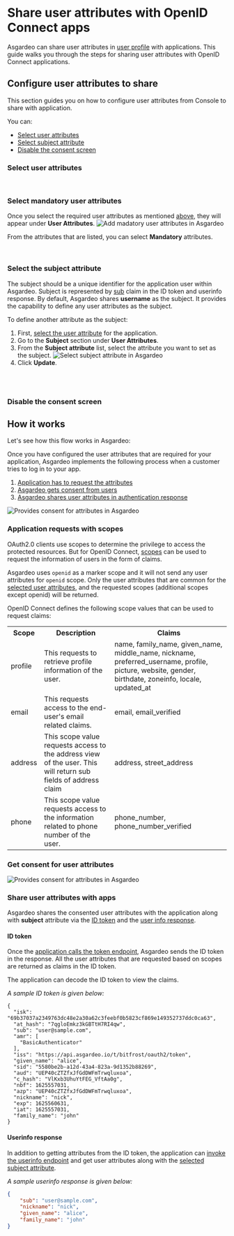 # Share user attributes with OpenID Connect apps

Asgardeo can share user attributes in <a href="/guides/user-management/manage-users/user-profiles/">user profile</a> with applications. This guide walks you through the steps for sharing user attributes with OpenID Connect applications. 

## Configure user attributes to share
This section guides you on how to configure user attributes from Console to share with application.

You can:
- [Select user attributes](#select-user-attributes)
- [Select subject attribute](#select-the-subject-attribute)
- [Disable the consent screen](#disable-the-consent-screen)

### Select user attributes
<CommonGuide guide='guides/fragments/manage-app/manage-user-attributes/select-user-attributes.md'/>

<br>

### Select mandatory user attributes

<CommonGuide guide='guides/fragments/manage-app/manage-user-attributes/select-mandatory-attributes.md'/>

Once you select the required user attributes as mentioned [above](#select-user-attributes), they will appear under **User Attributes**.
<img :src="$withBase('/assets/img/guides/applications/attributes/oidc/add-mandatory-user-attributes.png')" alt="Add madatory user attributes in Asgardeo">

From the attributes that are listed, you can select **Mandatory** attributes. 

<br>

### Select the subject attribute

The subject should be a unique identifier for the application user within Asgardeo. Subject is represented by [sub](https://openid.net/specs/openid-connect-core-1_0.html#IDToken) claim in the ID token and userinfo response. 
By default, Asgardeo shares **username** as the subject. It provides the capability to define any user attributes as the subject.

To define another attribute as the subject:
1. First, [select the user attribute](#select-user-attributes) for the application. 
2. Go to the **Subject** section under **User Attributes**.
3. From the **Subject attribute** list, select the attribute you want to set as the subject.
    <img :src="$withBase('/assets/img/guides/applications/attributes/oidc/select-sub-attribute.png')" alt="Select subject attribute in Asgardeo"> 
4. Click **Update**.

<br>
<br>

### Disable the consent screen

 <CommonGuide guide='guides/fragments/manage-app/manage-user-attributes/disable-user-consent.md'/>

## How it works
Let's see how this flow works in Asgardeo:

Once you have configured the user attributes that are required for your application, Asgardeo implements the following process when a customer tries to log in to your app.
1. [Application has to request the attributes](#application-requests-with-scopes)
2. [Asgardeo gets consent from users](#get-consent-for-user-attributes)
3. [Asgardeo shares user attributes in authentication response](#share-user-attributes-with-apps)

<img class="borderless-img" :src="$withBase('/assets/img/guides/applications/attributes/oidc/how-it-works.png')" alt="Provides consent for attributes in Asgardeo">


### Application requests with scopes
OAuth2.0 clients use scopes to determine the privilege to access the protected resources. But for OpenID Connect, [scopes](https://openid.net/specs/openid-connect-core-1_0.html#ScopeClaims) can be used to request the information of users in the form of claims.

Asgardeo uses `openid` as a marker scope and it will not send any user attributes for `openid` scope. Only the user attributes that are common for the [selected user attributes](#select-user-attributes), and the requested scopes (additional scopes except openid) will be returned.

OpenID Connect defines the following scope values that can be used to request claims:

<table>
  <tr>
    <th>Scope</th>
    <th>Description</th> 
    <th>Claims</th>
  </tr>
   <tr>
      <td>profile</td>
      <td>This requests to retrieve profile information of the user.</td>
      <td>name, family_name, given_name, middle_name, nickname, preferred_username, profile, picture, website, gender, birthdate, zoneinfo, locale, updated_at</td>
    </tr>
  <tr>
    <td>email</td>
    <td>This requests access to the end-user's email related claims.</td>
    <td>email, email_verified</td>
  </tr>
  <tr>
    <td>address</td>
    <td>This scope value requests access to the address view of the user. This will return sub fields of address claim</td>
    <td>address, street_address</td>
  </tr>
  <tr>
      <td>phone</td>
      <td>This scope value requests access to the information related to phone number of the user.</td>
      <td>phone_number, phone_number_verified</td>
  </tr>
</table>

### Get consent for user attributes
 
<CommonGuide guide='guides/fragments/manage-app/manage-user-attributes/get-user-consent.md'/>

<img :src="$withBase('/assets/img/guides/applications/attributes/oidc/provide-consent.png')" alt="Provides consent for attributes in Asgardeo">


<br>

### Share user attributes with apps
Asgardeo shares the consented user attributes with the application along with **subject** attribute via the [ID token](#id-token) and the [user info response](#userinfo-response). 

#### ID token
Once the <a href="/guides/applications/integrate-confidential-client/#get-tokens">application calls the token endpoint</a>, Asgardeo sends the ID token in the response. 
All the user attributes that are requested based on scopes are returned as claims in the ID token.

The application can decode the ID token to view the claims.

_A sample ID token is given below:_

```
{
  "isk": "69b37037a2349763dc48e2a30a62c3feebf0b5823cf869e149352737ddc0ca63",
  "at_hash": "7qgloEmkz3kGBTtH7RI4qw",
  "sub": "user@sample.com",
  "amr": [
    "BasicAuthenticator"
  ],
  "iss": "https://api.asgardeo.io/t/bitfrost/oauth2/token",
  "given_name": "alice",
  "sid": "5580be2b-a12d-43a4-823a-9d1352b88269",
  "aud": "UEP40cZTZfxJfGdDWFmTrwqluxoa",
  "c_hash": "VlKxb3UhuYtFEG_VftAa0g",
  "nbf": 1625557031,
  "azp": "UEP40cZTZfxJfGdDWFmTrwqluxoa",
  "nickname": "nick",
  "exp": 1625560631,
  "iat": 1625557031,
  "family_name": "john"
}
```

#### Userinfo response

In addition to getting attributes from the ID token, the application can <a href="/guides/applications/integrate-confidential-client/#retrieve-user-details">invoke the userinfo endpoint</a> and get user attributes along with the [selected subject attribute](#select-the-subject-attribute).

_A sample userinfo response is given below:_

```json
{
    "sub": "user@sample.com",
    "nickname": "nick",
    "given_name": "alice",
    "family_name": "john"
}
```

